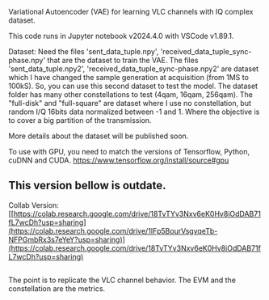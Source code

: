 Variational Autoencoder (VAE) for learning VLC channels with IQ complex dataset.

This code runs in Jupyter notebook v2024.4.0 with VSCode v1.89.1.

Dataset:
Need the files 'sent_data_tuple.npy', 'received_data_tuple_sync-phase.npy' that are the dataset to train the VAE.
The files 'sent_data_tuple.npy2', 'received_data_tuple_sync-phase.npy2' are dataset which I have changed the sample generation at acquisition (from 1MS to 100kS). So, you can use this second dataset to test the model.
The dataset folder has many other constellations to test (4qam, 16qam, 256qam).
The "full-disk" and "full-square" are dataset where I use no constellation, but random I/Q 16bits data normalized between -1 and 1. Where the objective is to cover a big partition of the transmission.

More details about the dataset will be published soon.

To use with GPU, you need to match the versions of Tensorflow, Python, cuDNN and CUDA. https://www.tensorflow.org/install/source#gpu

## This version bellow is outdate.
Collab Version: [[https://colab.research.google.com/drive/18TvTYv3Nxv6eK0Hv8iOdDAB71fL7wcDh?usp=sharing](https://colab.research.google.com/drive/1IFp5BourVsgvqeTb-NFPGmbRx3s7eYeY?usp=sharing)](https://colab.research.google.com/drive/18TvTYv3Nxv6eK0Hv8iOdDAB71fL7wcDh?usp=sharing)
##

The point is to replicate the VLC channel behavior. The EVM and the constellation are the metrics.
